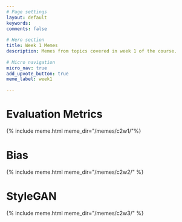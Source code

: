 ```yaml
---
# Page settings
layout: default
keywords:
comments: false
 
# Hero section
title: Week 1 Memes
description: Memes from topics covered in week 1 of the course. 
 
# Micro navigation
micro_nav: true
add_upvote_button: true
meme_label: week1

---
```


# Evaluation Metrics
{% include meme.html meme_dir="/memes/c2w1/"%}

# Bias
{% include meme.html meme_dir="/memes/c2w2/" %}

# StyleGAN
{% include meme.html meme_dir="/memes/c2w3/" %}